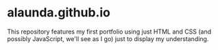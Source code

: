 # alaunda.github.io

This repository features my first portfolio using just HTML and CSS (and possibly JavaScript, we'll see as I go) just to display my understanding.
